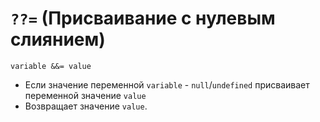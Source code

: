 # `??=` (Присваивание c нулевым слиянием)

`variable &&= value`

- Если значение переменной `variable` - `null`/`undefined` присваивает переменной значение `value`
- Возвращает значение `value`.
